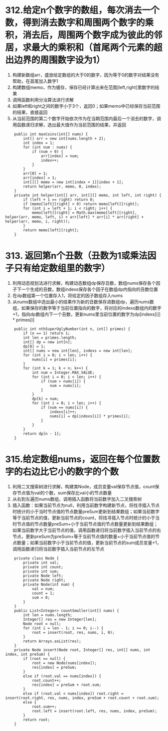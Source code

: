 # 312.给定n个数字的数组，每次消去一个数，得到消去数字和周围两个数字的乘积，消去后，周围两个数字成为彼此的邻居，求最大的乘积和（首尾两个元素的超出边界的周围数字设为1）
1. 构建新数组arr，盛放给定数组的大于0的数字，因为等于0的数字对结果没有帮助，在首尾加入数字1
2. 构建数组memo，作为缓存，保存已经计算出来在范围[left,right]里数字的结果
3. 调用函数利用分治算法进行求解
4. 如果left和right之间的数字小于3个，返回0；如果memo中已经保存当前范围的结果，直接返回
5. 从当前范围的第二个数字开始依次作为在当期范围内最后一个消去的数字，调用函数递归求解，选出最大值作为当前范围的结果，并返回
```
    public int maxCoins(int[] nums) {
        int[] arr = new int[nums.length + 2];
        int index = 1;
        for (int num : nums) {
            if (num > 0) {
                arr[index] = num;
                index++;
            }
        }
        arr[0] = 1;
        arr[index] = 1;
        int[][] memo = new int[index + 1][index + 1];
        return helper(arr, memo, 0, index);
    }
    private int helper(int[] arr, int[][] memo, int left, int right) {
        if (left + 1 == right) return 0;
        if (memo[left][right] > 0) return memo[left][right];
        for (int i = left + 1; i < right; i++) {
            memo[left][right] = Math.max(memo[left][right], helper(arr, memo, left, i) + arr[left] * arr[i] * arr[right] + helper(arr, memo, i, right));
        }
        return memo[left][right];
    }
```

# 313. 返回第n个丑数（丑数为1或乘法因子只有给定数组里的数字）
1. 利用动态规划法进行求解，构建动态数组dp保存丑数，数组nums保存各个因子下一个生成的丑数，数组indexs保存各个因子在数组dp内指向的丑数位置
2. 在dp数组第一个位置存入1，将给定的因子数组存入nums
3. 从nums数组中选出最小的结果作为新的丑数保存进数组dp，遍历nums数组，如果保存的数字等于当前位置指向的数字，将对应的indexs数组内的数字+1，指向dp数组内下一个丑数，更新nums里当前位置的数字为dp[indexs[i]] * primes[i]
```
    public int nthSuperUglyNumber(int n, int[] primes) {
        if (n == 1) return 1;
        int len = primes.length;
        int[] dp = new int[n];
        dp[0] = 1;
        int[] nums = new int[len], indexs = new int[len];
        for (int i = 0; i < len; i++) {
            nums[i] = primes[i];
        }
        for (int k = 1; k < n; k++) {
            int num = Integer.MAX_VALUE;
            for (int i = 0; i < len; i++) {
                if (num > nums[i]) {
                    num = nums[i];
                }
            }
            dp[k] = num;
            for (int i = 0; i < len; i++) {
                if (num == nums[i]) {
                    indexs[i]++;
                    nums[i] = dp[indexs[i]] * primes[i];
                }
            }
        }
        return dp[n - 1];
    }
```
# 315.给定数组nums，返回在每个位置数字的右边比它小的数字的个数
1. 利用二叉搜索树进行求解，构建类Node，成员变量val保存节点值，count保存节点值为val的个数，sum保存比val小的节点数量
2. 从右到左遍历nums数组，调用插入函数将当前数字加入二叉搜索树
3. 插入函数：如果当前节点为null，利用当前数字构建新节点，将找寻插入节点时统计的小于当时节点值的节点数量preSum更新到结果数组；如果当前数字等于当前节点的值，更新当前节点的count，将找寻插入节点时统计的小于当时节点值的节点数量preSum+小于当前节点值的节点数量更新到结果数组；如果当前数字大于当前节点的值，调用函数递归将当前数字插入当前节点的右节点，更新preSum为preSum+等于当前节点值的数量+小于当前节点值的节点数量；如果当前数字小于当前节点的值，更新当前节点的sum成员变量+1，调用函数递归将当前数字插入当前节点的左节点
```
    private class Node {
        private int val;
        private int count;
        private int sum;
        private Node left;
        private Node right;
        private Node(int num) {
            val = num;
            count = 1;
            sum = 0;
        }
    }
    public List<Integer> countSmaller(int[] nums) {
        int len = nums.length;
        Integer[] res = new Integer[len];
        Node root = null;
        for (int i = len - 1; i >= 0; i--) {
            root = insert(root, res, nums, i, 0);
        }
        return Arrays.asList(res);
    }
    private Node insert(Node root, Integer[] res, int[] nums, int index, int preSum) {
        if (root == null) {
            root = new Node(nums[index]);
            res[index] = preSum;
        }
        else if (root.val == nums[index]) {
            root.count++;
            res[index] = preSum + root.sum;
        }
        else if (root.val < nums[index]) root.right = insert(root.right, res, nums, index, preSum + root.count + root.sum);
        else {
            root.sum++;
            root.left = insert(root.left, res, nums, index, preSum);
        }
        return root;
    }
```
